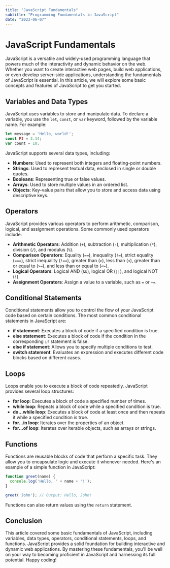 ```yaml
---
title: "JavaScript Fundamentals"
subtitle: "Programming Fundamentals in JavaScript"
date: "2023-06-07"
---
```


# JavaScript Fundamentals

JavaScript is a versatile and widely-used programming language that powers much of the interactivity and dynamic behavior on the web. Whether you want to create interactive web pages, build web applications, or even develop server-side applications, understanding the fundamentals of JavaScript is essential. In this article, we will explore some basic concepts and features of JavaScript to get you started.

## Variables and Data Types

JavaScript uses variables to store and manipulate data. To declare a variable, you use the `let`, `const`, or `var` keyword, followed by the variable name. For example:

```javascript
let message = 'Hello, world!';
const PI = 3.14;
var count = 10;
```

JavaScript supports several data types, including:

- **Numbers**: Used to represent both integers and floating-point numbers.
- **Strings**: Used to represent textual data, enclosed in single or double quotes.
- **Booleans**: Representing true or false values.
- **Arrays**: Used to store multiple values in an ordered list.
- **Objects**: Key-value pairs that allow you to store and access data using descriptive keys.

## Operators

JavaScript provides various operators to perform arithmetic, comparison, logical, and assignment operations. Some commonly used operators include:

- **Arithmetic Operators**: Addition (`+`), subtraction (`-`), multiplication (`*`), division (`/`), and modulus (`%`).
- **Comparison Operators**: Equality (`==`), inequality (`!=`), strict equality (`===`), strict inequality (`!==`), greater than (`>`), less than (`<`), greater than or equal to (`>=`), and less than or equal to (`<=`).
- **Logical Operators**: Logical AND (`&&`), logical OR (`||`), and logical NOT (`!`).
- **Assignment Operators**: Assign a value to a variable, such as `=` or `+=`.

## Conditional Statements

Conditional statements allow you to control the flow of your JavaScript code based on certain conditions. The most common conditional statements in JavaScript are:

- **if statement**: Executes a block of code if a specified condition is true.
- **else statement**: Executes a block of code if the condition in the corresponding `if` statement is false.
- **else if statement**: Allows you to specify multiple conditions to test.
- **switch statement**: Evaluates an expression and executes different code blocks based on different cases.

## Loops

Loops enable you to execute a block of code repeatedly. JavaScript provides several loop structures:

- **for loop**: Executes a block of code a specified number of times.
- **while loop**: Repeats a block of code while a specified condition is true.
- **do...while loop**: Executes a block of code at least once and then repeats it while a specified condition is true.
- **for...in loop**: Iterates over the properties of an object.
- **for...of loop**: Iterates over iterable objects, such as arrays or strings.

## Functions

Functions are reusable blocks of code that perform a specific task. They allow you to encapsulate logic and execute it whenever needed. Here's an example of a simple function in JavaScript:

```javascript
function greet(name) {
  console.log('Hello, ' + name + '!');
}

greet('John'); // Output: Hello, John!
```

Functions can also return values using the `return` statement.

## Conclusion

This article covered some basic fundamentals of JavaScript, including variables, data types, operators, conditional statements, loops, and functions. JavaScript provides a solid foundation for building interactive and dynamic web applications. By mastering these fundamentals, you'll be well on your way to becoming proficient in JavaScript and harnessing its full potential. Happy coding!